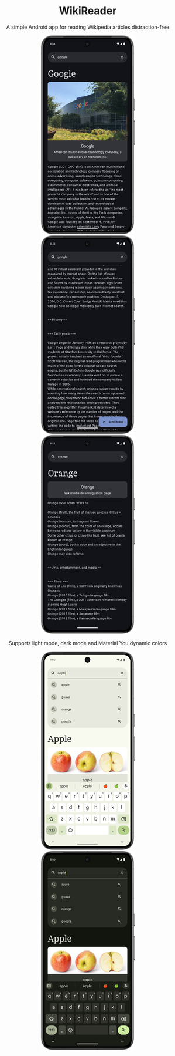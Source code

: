 <div style="text-align: center;">

# WikiReader

A simple Android app for reading Wikipedia articles distraction-free

<img src="screenshots/main.png" width="256" alt="App article screen">
<img src="screenshots/fab.png" width="256" alt="Article scrolled down">
<img src="screenshots/disambiguation.png" width="256" alt="Disambiguation page">

Supports light mode, dark mode and Material You dynamic colors

<img src="screenshots/dynamic-light.png" width="256" alt="Light theme with dynamic color">
<img src="screenshots/dynamic.png" width="256" alt="Dark theme with dynamic color">

</div>
